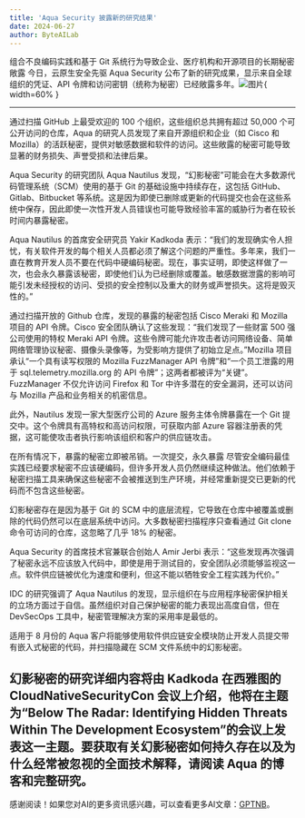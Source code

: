 ```yaml
---
title: 'Aqua Security 披露新的研究结果'
date: 2024-06-27
author: ByteAILab
---
```


组合不良编码实践和基于 Git 系统行为导致企业、医疗机构和开源项目的长期秘密敞露
今日，云原生安全先驱 Aqua Security 公布了新的研究成果，显示来自全球组织的凭证、API 令牌和访问密钥（统称为秘密）已经敞露多年。![图片](https://ai-techpark.com/wp-content/uploads/2024/06/Aqua-1-960x540.jpg){ width=60% }

---
通过扫描 GitHub 上最受欢迎的 100 个组织，这些组织总共拥有超过 50,000 个可公开访问的仓库，Aqua 的研究人员发现了来自开源组织和企业（如 Cisco 和 Mozilla）的活跃秘密，提供对敏感数据和软件的访问。这些敞露的秘密可能导致显著的财务损失、声誉受损和法律后果。

Aqua Security 的研究团队 Aqua Nautilus 发现，“幻影秘密”可能会在大多数源代码管理系统（SCM）使用的基于 Git 的基础设施中持续存在，这包括 GitHub、Gitlab、Bitbucket 等系统。这是因为即使已删除或更新的代码提交也会在这些系统中保存，因此即使一次性开发人员错误也可能导致经验丰富的威胁行为者在较长时间内暴露秘密。

Aqua Nautilus 的首席安全研究员 Yakir Kadkoda 表示：“我们的发现确实令人担忧，有关软件开发的每个相关人员都必须了解这个问题的严重性。多年来，我们一直在教育开发人员不要在代码中硬编码秘密。现在，事实证明，即使这样做了一次，也会永久暴露该秘密，即使他们认为已经删除或覆盖。敏感数据泄露的影响可能引发未经授权的访问、受损的安全控制以及重大的财务或声誉损失。这将是毁灭性的。”

通过扫描开放的 Github 仓库，发现的暴露的秘密包括 Cisco Meraki 和 Mozilla 项目的 API 令牌。Cisco 安全团队确认了这些发现：“我们发现了一些财富 500 强公司使用的特权 Meraki API 令牌。这些令牌可能允许攻击者访问网络设备、简单网络管理协议秘密、摄像头录像等，为受影响方提供了初始立足点。”Mozilla 项目承认“一个具有读写权限的 Mozilla FuzzManager API 令牌”和“一个员工泄露的用于 sql.telemetry.mozilla.org 的 API 令牌”；这两者都被评为“关键”。FuzzManager 不仅允许访问 Firefox 和 Tor 中许多潜在的安全漏洞，还可以访问与 Mozilla 产品和业务相关的机密信息。

此外，Nautilus 发现一家大型医疗公司的 Azure 服务主体令牌暴露在一个 Git 提交中。这个令牌具有高特权和高访问权限，可获取内部 Azure 容器注册表的凭据，这可能使攻击者执行影响该组织和客户的供应链攻击。

在所有情况下，暴露的秘密立即被吊销。一次提交，永久暴露
尽管安全编码最佳实践已经要求秘密不应该硬编码，但许多开发人员仍然继续这种做法。他们依赖于秘密扫描工具来确保这些秘密不会被推送到生产环境，并经常重新提交已更新的代码而不包含这些秘密。

幻影秘密存在是因为基于 Git 的 SCM 中的底层流程，它导致在仓库中被覆盖或删除的代码仍然可以在底层系统中访问。大多数秘密扫描程序只查看通过 Git clone 命令可访问的仓库，这忽略了几乎 18% 的秘密。

Aqua Security 的首席技术官兼联合创始人 Amir Jerbi 表示：“这些发现再次强调了秘密永远不应该放入代码中，即使是用于测试目的，安全团队必须能够监视这一点。软件供应链被优化为速度和便利，但这不能以牺牲安全工程实践为代价。”

IDC 的研究强调了 Aqua Nautilus 的发现，显示组织在与应用程序秘密保护相关的立场方面过于自信。虽然组织对自己保护秘密的能力表现出高度自信，但在 DevSecOps 工具中，秘密管理解决方案的采用率是最低的。

适用于 8 月份的 Aqua 客户将能够使用软件供应链安全模块防止开发人员提交带有嵌入式秘密的代码，并扫描隐藏在 SCM 文件系统中的幻影秘密。

幻影秘密的研究详细内容将由 Kadkoda 在西雅图的 CloudNativeSecurityCon 会议上介绍，他将在主题为“Below The Radar: Identifying Hidden Threats Within The Development Ecosystem”的会议上发表这一主题。要获取有关幻影秘密如何持久存在以及为什么经常被忽视的全面技术解释，请阅读 Aqua 的博客和完整研究。
---
感谢阅读！如果您对AI的更多资讯感兴趣，可以查看更多AI文章：[GPTNB](https://gptnb.com)。